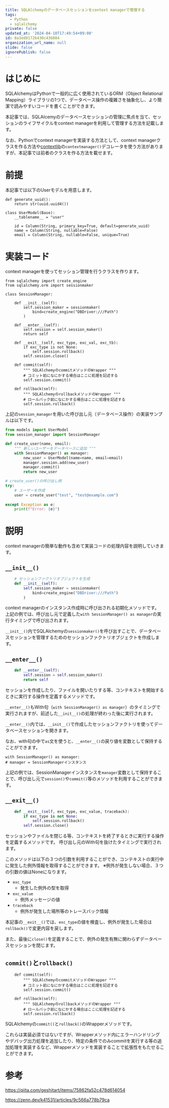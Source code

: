 ```yaml
---
title: SQLAlchemyのデータベースセッションをcontext managerで管理する
tags:
  - Python
  - sqlalchemy
private: false
updated_at: '2024-04-18T17:49:54+09:00'
id: 8a3ed81726430c436084
organization_url_name: null
slide: false
ignorePublish: false
---
```

# はじめに
SQLAlchemyはPythonで一般的に広く使用されているORM（Object Relational Mapping）ライブラリの1つで、データベース操作の複雑さを抽象化し、より簡潔で読みやすいコードを書くことができます。

本記事では、SQLAlcemyのデータベースセッションの管理に焦点を当て、セッションのライフサイクルをcontext managerを利用して管理する方法を記載します。

なお、Pythonでcontext managerを実装する方法として、context managerクラスを作る方法や[contextlib](https://docs.python.org/ja/3/library/contextlib.html)の`contextmanager()`デコレータを使う方法がありますが、本記事では前者のクラスを作る方法を載せます。

# 前提
本記事では以下のUserモデルを用意します。
```python: models.py
def generate_uuid():
    return str(uuid.uuid4())
    
class UserModel(Base):
    __tablename__ = "user"

    id = Column(String, primary_key=True, default=generate_uuid)
    name = Column(String, nullable=False)
    email = Column(String, nullable=False, unique=True)
```

# 実装コード
context managerを使ってセッション管理を行うクラスを作ります。
```python: session_manager.py
from sqlalchemy import create_engine
from sqlalchemy.orm import sessionmaker

class SessionManager:

    def __init__(self):
        self.session_maker = sessionmaker(
            bind=create_engine("DBDriver:///Path")
        )

    def __enter__(self):
        self.session = self.session_maker()
        return self

    def __exit__(self, exc_type, exc_val, exc_tb):
        if exc_type is not None:
            self.session.rollback()
        self.session.close()

    def commit(self):
        """ SQLAlchemyのcommitメソッドのWrapper """
        # コミット前になにかする場合はここに処理を記述する
        self.session.commit()
        
    def rollback(self):
        """ SQLAlchemyのrollbackメソッドのWrapper """
        # ロールバック前になにかする場合はここに処理を記述する
        self.session.rollback()
```

上記の`session_manager`を用いた呼び出し元（データベース操作）の実装サンプルは以下です。
```python
from models import UserModel
from session_manager import SessionManager

def create_user(name, email):
    """ 新しいユーザーをデータベースに追加 """
    with SessionManager() as manager:
        new_user = UserModel(name=name, email=email)
        manager.session.add(new_user)
        manager.commit()
        return new_user

# create_user()の呼び出し例
try:
    # ユーザーを作成
    user = create_user("test", "test@example.com")
    
except Exception as e:
    print(f"Error: {e}")
```

# 説明
context managerの簡単な動作も含めて実装コードの処理内容を説明していきます。

## `__init__()`
```python
    # セッションファクトリオブジェクトを生成
    def __init__(self):
        self.session_maker = sessionmaker(
            bind=create_engine("DBDriver:///Path")
        )
```
context managerのインスタンス作成時に呼び出される初期化メソッドです。
上記の例では、呼び出し元で定義した`with SessionManager() as manager`の実行タイミングで呼び出されます。

`__init__()`内でSQLAlchemyの`sessionmaker()`を呼び出すことで、データベースセッションを管理するためのセッションファクトリオブジェクトを作成します。

## `__enter__()`
```python
    def __enter__(self):
        self.session = self.session_maker()
        return self
```
セッションを作成したり、ファイルを開いたりする等、コンテキストを開始するときに実行する操作を定義するメソッドです。

`__enter__()`もWith句（`with SessionManager() as manager`）のタイミングで実行されますが、前述した`__init__()`の処理が終わった後に実行されます。

`__enter__()`内では、`__init__()`で作成したセッションファクトリを使ってデータベースセッションを開きます。

なお、with句の中で`as`文を使うと、`__enter__()`の戻り値を変数として保持することができます。
```python:呼び出し元
with SessionManager() as manager:
# manager = SessionManagerインスタンス
```
上記の例では、SessionManagerインスタンスを`manager`変数として保持することで、呼び出し元で`session()`や`commit()`等のメソッドを利用することができます。


## `__exit__()`
```python
    def __exit__(self, exc_type, exc_value, traceback):
        if exc_type is not None:
            self.session.rollback()
        self.session.close()
```
セッションやファイルを閉じる等、コンテキストを終了するときに実行する操作を定義するメソッドです。
呼び出し元のWith句を抜けたタイミングで実行されます。

このメソッドは以下の３つの引数を利用することができ、コンテキストの実行中に発生した例外情報を取得することができます。
※例外が発生しない場合、３つの引数の値はNoneになります。

- `exc_type`
    - 発生した例外の型を取得
- `exc_value`
    - 例外メッセージの値
- `traceback`
    - 例外が発生した場所等のトレースバック情報

本記事の`__exit__()`では、`exc_type`の値を検査し、例外が発生した場合は`rollback()`で変更内容を戻します。

また、最後に`close()`を定義することで、例外の発生有無に関わらずデータベースセッションを閉じます。


## `commit()`と`rollback()`
```python:
    def commit(self):
        """ SQLAlchemyのcommitメソッドのWrapper """
        # コミット前になにかする場合はここに処理を記述する
        self.session.commit()
        
    def rollback(self):
        """ SQLAlchemyのrollbackメソッドのWrapper """
        # ロールバック前になにかする場合はここに処理を記述する
        self.session.rollback()
```
SQLAlchemyの`commit()`と`rollback()`のWrapperメソッドです。

これらは実装必須ではないですが、Wrapperメソッド内にエラーハンドリングやデバッグ出力処理を追加したり、特定の条件でのみcommitを実行する等の追加処理を実装するなど、Wrapperメソッドを実装することで拡張性をもたせることができます。

# 参考
https://qiita.com/geshitart/items/75862fa52c478d614054

https://zenn.dev/k41531/articles/9c566a778b79ca

